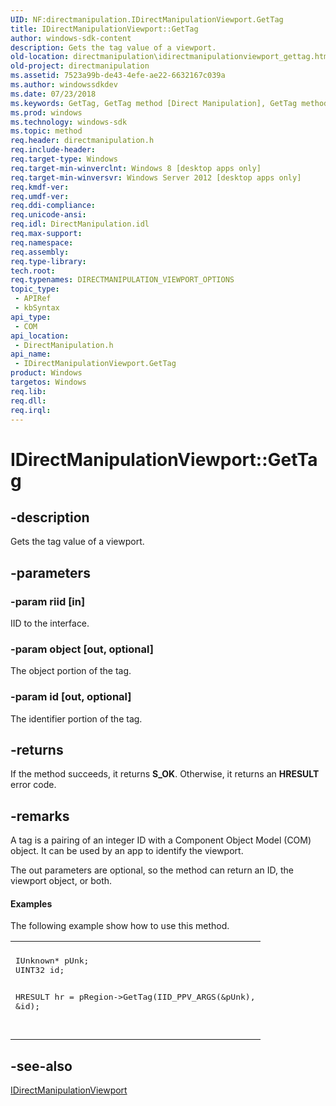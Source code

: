 ```yaml
---
UID: NF:directmanipulation.IDirectManipulationViewport.GetTag
title: IDirectManipulationViewport::GetTag
author: windows-sdk-content
description: Gets the tag value of a viewport.
old-location: directmanipulation\idirectmanipulationviewport_gettag.htm
old-project: directmanipulation
ms.assetid: 7523a99b-de43-4efe-ae22-6632167c039a
ms.author: windowssdkdev
ms.date: 07/23/2018
ms.keywords: GetTag, GetTag method [Direct Manipulation], GetTag method [Direct Manipulation],IDirectManipulationViewport interface, IDirectManipulationViewport interface [Direct Manipulation],GetTag method, IDirectManipulationViewport.GetTag, IDirectManipulationViewport::GetTag, directmanipulation.idirectmanipulationviewport_gettag, directmanipulation/IDirectManipulationViewport::GetTag
ms.prod: windows
ms.technology: windows-sdk
ms.topic: method
req.header: directmanipulation.h
req.include-header: 
req.target-type: Windows
req.target-min-winverclnt: Windows 8 [desktop apps only]
req.target-min-winversvr: Windows Server 2012 [desktop apps only]
req.kmdf-ver: 
req.umdf-ver: 
req.ddi-compliance: 
req.unicode-ansi: 
req.idl: DirectManipulation.idl
req.max-support: 
req.namespace: 
req.assembly: 
req.type-library: 
tech.root: 
req.typenames: DIRECTMANIPULATION_VIEWPORT_OPTIONS
topic_type:
 - APIRef
 - kbSyntax
api_type:
 - COM
api_location:
 - DirectManipulation.h
api_name:
 - IDirectManipulationViewport.GetTag
product: Windows
targetos: Windows
req.lib: 
req.dll: 
req.irql: 
---
```


# IDirectManipulationViewport::GetTag


## -description


Gets the tag value of a viewport.


## -parameters




### -param riid [in]

IID to the interface.


### -param object [out, optional]

The object portion of the tag.


### -param id [out, optional]

The identifier portion of the tag.


## -returns



If the method succeeds, it returns <b>S_OK</b>. Otherwise, it returns an <b>HRESULT</b> error code.




## -remarks



A tag is a pairing of an integer ID with a Component Object Model (COM) object. It can be used by an app to identify the viewport.

The out parameters are optional, so the method can return an ID, the viewport object, or both.



#### Examples

The following example show how to use this method.

<div class="code"><span codelanguage=""><table>
<tr>
<th></th>
</tr>
<tr>
<td>
<pre>IUnknown* pUnk;
UINT32 id;

HRESULT hr = pRegion-&gt;GetTag(IID_PPV_ARGS(&amp;pUnk), &amp;id); 

</pre>
</td>
</tr>
</table></span></div>



## -see-also




<a href="https://msdn.microsoft.com/4c14143b-3b5f-401d-9df7-f17374abcd99">IDirectManipulationViewport</a>
 

 

